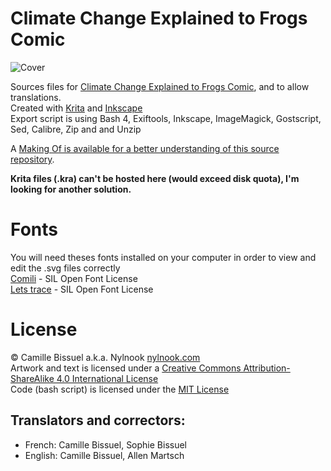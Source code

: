 # Climate Change Explained to Frogs Comic

![Cover](layout/p1.png)

Sources files for [Climate Change Explained to Frogs Comic](http://nylnook.com/en/comics/), and to allow translations.  
Created with [Krita](https://krita.org/) and [Inkscape](https://inkscape.org)   
Export script is using Bash 4, Exiftools, Inkscape, ImageMagick, Gostscript, Sed, Calibre, Zip and and Unzip

A [Making Of is available for a better understanding of this source repository](http://nylnook.com/en/blog/making-a-comic-from-A-to-Z-with-free-software/).

**Krita files (.kra) can't be hosted here (would exceed disk quota), I'm looking for another solution.**

Fonts
=====

You will need theses fonts installed on your computer in order to view and edit the .svg files correctly  
[Comili](http://nylnook.com/en/blog/comili-a-libre-comic-font/) - SIL Open Font License  
[Lets trace](https://fontlibrary.org/en/font/lets-trace) - SIL Open Font License  

License
=======

© Camille Bissuel a.k.a. Nylnook [nylnook.com](http://nylnook.com)  
Artwork and text is licensed under a [Creative Commons Attribution-ShareAlike 4.0 International License](https://creativecommons.org/licenses/by-sa/4.0/)  
Code (bash script) is licensed under the [MIT License](https://opensource.org/licenses/MIT)  

## Translators and correctors:

* French: Camille Bissuel, Sophie Bissuel
* English: Camille Bissuel, Allen Martsch
